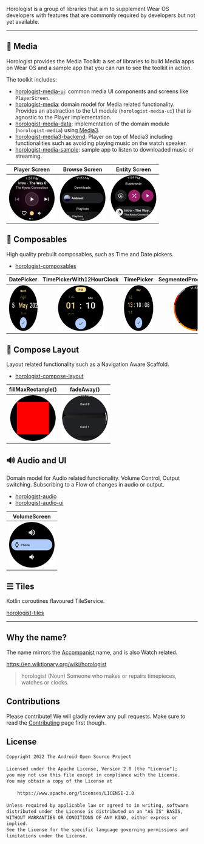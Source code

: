 Horologist is a group of libraries that aim to supplement Wear OS developers with features that are commonly required by developers but not yet available.

---

## 🎵 Media

Horologist provides the Media Toolkit: a set of libraries to build Media apps on Wear OS and a sample app that you can run to see the toolkit in action.

The toolkit includes:

- [horologist-media-ui](./media-ui): common media UI components and screens like `PlayerScreen`.
- [horologist-media](./media): domain model for Media related functionality. Provides an abstraction to the UI module (`horologist-media-ui`) that is agnostic to the Player implementation.
- [horologist-media-data](./media-data): implementation of the domain module (`horologist-media`) using [Media3](https://developer.android.com/jetpack/androidx/releases/media3).
- [horologist-media3-backend](./media3-backend): Player on top of Media3 including functionalities such as avoiding playing music on the watch speaker.
- [horologist-media-sample](./media-sample): sample app to listen to downloaded music or streaming.

Player Screen | Browse Screen | Entity Screen
:------------:|:-------------:|:-------------:
<img src="https://raw.githubusercontent.com/google/horologist/main/docs/media-ui/playerscreen.png" height="120" width="120" > | <img src="https://raw.githubusercontent.com/google/horologist/main/docs/media-ui/browse.png" height="120" width="120" > | <img src="https://raw.githubusercontent.com/google/horologist/main/docs/media-ui/detail.png" height="120" width="120" >

## 📅 Composables

High quality prebuilt composables, such as Time and Date pickers.

- [horologist-composables](./composables)

DatePicker             |  TimePickerWith12HourClock |  TimePicker |  SegmentedProgressIndicator
:-------------------------:|:-------------------------:|:-------------------------:|:-------------------------:
<img src="https://raw.githubusercontent.com/google/horologist/main/docs/composables/date_picker.png" height="120" width="120" >  |  <img src="https://raw.githubusercontent.com/google/horologist/main/docs/composables/time_12h_picker.png" height="120" width="120"> | <img src="https://raw.githubusercontent.com/google/horologist/main/docs/composables/time_24h_picker.png" height="120" width="120"> | <img src="https://raw.githubusercontent.com/google/horologist/main/docs/composables/segmented_progress_indicator.png" height="120" width="120">

## 📐 Compose Layout

Layout related functionality such as a Navigation Aware Scaffold.

- [horologist-compose-layout](./compose-layout)

fillMaxRectangle()             |  fadeAway()
:-------------------------:|:-------------------------:
<img src="https://raw.githubusercontent.com/google/horologist/main/docs/compose-layout/fill_max_rectangle.png" height="120" width="120" >  |  <img src="https://raw.githubusercontent.com/google/horologist/main/docs/compose-layout/fade_away.png" height="120" width="120" >

## 🔊 Audio and UI

Domain model for Audio related functionality. Volume Control, Output switching.
Subscribing to a Flow of changes in audio or output.

- [horologist-audio](./audio)
- [horologist-audio-ui](./audio-ui)

VolumeScreen            |  
:-------------------------:|
<img src="https://raw.githubusercontent.com/google/horologist/main/docs/audio-ui/volume_screen.png" height="120" width="120" > |

## ☰ Tiles

Kotlin coroutines flavoured TileService.

[horologist-tiles](./tiles)

---

## Why the name?

The name mirrors the [Accompanist](https://github.com/google/accompanist) name, and is also Watch related.

https://en.wiktionary.org/wiki/horologist

> horologist (Noun)
>    Someone who makes or repairs timepieces, watches or clocks.

## Contributions

Please contribute! We will gladly review any pull requests.
Make sure to read the [Contributing](CONTRIBUTING.md) page first though.

## License

```
Copyright 2022 The Android Open Source Project

Licensed under the Apache License, Version 2.0 (the "License");
you may not use this file except in compliance with the License.
You may obtain a copy of the License at

    https://www.apache.org/licenses/LICENSE-2.0

Unless required by applicable law or agreed to in writing, software
distributed under the License is distributed on an "AS IS" BASIS,
WITHOUT WARRANTIES OR CONDITIONS OF ANY KIND, either express or implied.
See the License for the specific language governing permissions and
limitations under the License.
```
